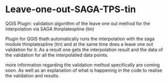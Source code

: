 # Leave-one-out-SAGA-TPS-tin
QGIS Plugin: validation algorithm of the leave one out method for the interpolation via SAGA thinplatespline (tin)

Plugin for QGIS thath automatically runs the interpolation with the saga module thinplatespline (tin) and at the same time does a leave one out validation for it. As a result one gets the interpolation result and the data of the validation for all the interpolatied data points.

more information regarding the validation method specifically are coming soon. As well as an explanation of what is happening in the code to realise the validation and results.
